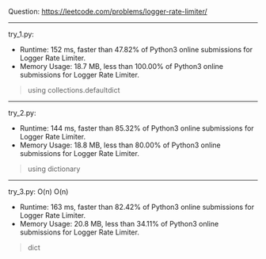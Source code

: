 Question: https://leetcode.com/problems/logger-rate-limiter/

---

try_1.py:
* Runtime: 152 ms, faster than 47.82% of Python3 online submissions for Logger Rate Limiter.
* Memory Usage: 18.7 MB, less than 100.00% of Python3 online submissions for Logger Rate Limiter.

> using collections.defaultdict

---

try_2.py:
* Runtime: 144 ms, faster than 85.32% of Python3 online submissions for Logger Rate Limiter.
* Memory Usage: 18.8 MB, less than 80.00% of Python3 online submissions for Logger Rate Limiter.

> using dictionary

---

try_3.py: O(n) O(n)

* Runtime: 163 ms, faster than 82.42% of Python3 online submissions for Logger Rate Limiter.
* Memory Usage: 20.8 MB, less than 34.11% of Python3 online submissions for Logger Rate Limiter.

> dict
